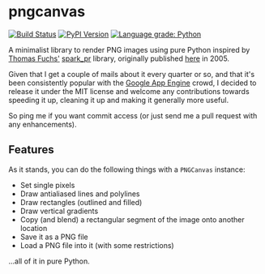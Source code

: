 pngcanvas
=========

[![Build Status](https://travis-ci.org/rcarmo/pngcanvas.png?branch=master)](https://travis-ci.org/rcarmo/pngcanvas)
[![PyPI Version](https://img.shields.io/pypi/v/pngcanvas.svg)](https://pypi.python.org/pypi/pngcanvas/)
[![Language grade: Python](https://img.shields.io/lgtm/grade/python/g/rcarmo/pngcanvas.svg?logo=lgtm&logoWidth=18)](https://lgtm.com/projects/g/rcarmo/pngcanvas/context:python)

A minimalist library to render PNG images using pure Python inspired by [Thomas Fuchs'][madrobby] [spark_pr][spark_pr] library, originally published [here][tom] in 2005.

Given that I get a couple of mails about it every quarter or so, and that it's been consistently popular with the [Google App Engine][gae] crowd, I decided to release it under the MIT license and welcome any contributions towards speeding it up, cleaning it up and making it generally more useful.

So ping me if you want commit access (or just send me a pull request with any enhancements).

## Features

As it stands, you can do the following things with a `PNGCanvas` instance:

* Set single pixels
* Draw antialiased lines and polylines
* Draw rectangles (outlined and filled)
* Draw vertical gradients
* Copy (and blend) a rectangular segment of the image onto another location
* Save it as a PNG file
* Load a PNG file into it (with some restrictions)

...all of it in pure Python.

[tom]: http://the.taoofmac.com/space/projects/PNGCanvas
[gae]: https://cloud.google.com/products/app-engine/
[madrobby]: https://github.com/madrobby
[spark_pr]: https://github.com/madrobby/spark_pr/blob/master/spark_pr.rb
